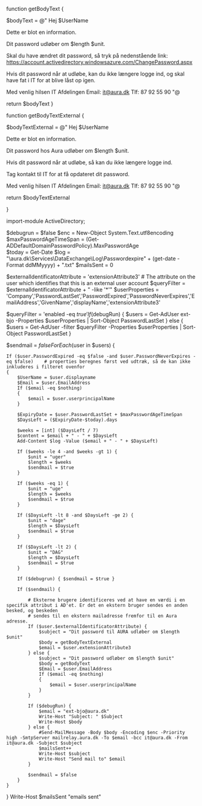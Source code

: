 function getBodyText {

$bodyText = @"
Hej $UserName

Dette er blot en information.

Dit password udløber om $length $unit.

Skal du have ændret dit password, så tryk på nedenstående link:
https://account.activedirectory.windowsazure.com/ChangePassword.aspx

Hvis dit password når at udløbe, kan du ikke længere logge ind, og skal have fat i IT for at blive låst op igen.

Med venlig hilsen
IT Afdelingen
Email: it@aura.dk
Tlf: 87 92 55 90
"@

return $bodyText
}

function getBodyTextExternal {

$bodyTextExternal = @"
Hej $UserName

Dette er blot en information.

Dit password hos Aura udløber om $length $unit.

Hvis dit password når at udløbe, så kan du ikke længere logge ind.

Tag kontakt til IT for at få opdateret dit password.

Med venlig hilsen
IT Afdelingen
Email: it@aura.dk
Tlf: 87 92 55 90
"@

return $bodyTextExternal

}

import-module ActiveDirectory;

$debugrun = $false
$enc  = New-Object System.Text.utf8encoding
$maxPasswordAgeTimeSpan = (Get-ADDefaultDomainPasswordPolicy).MaxPasswordAge	
$today = Get-Date
$log = "\\aura.dk\Services\DataExchange\Log\Passwordexpire\" + (get-date -Format ddMMyyyy) + ".txt"
$mailsSent = 0

$externalIdentificatorAttribute = 'extensionAttribute3'			# The attribute on the user which identifies that this is an external user account
$queryFilter = $externalIdentificatorAttribute + " -like '*'"
$userProperties = 'Company','PasswordLastSet','PasswordExpired','PasswordNeverExpires','EmailAddress','GivenName','displayName','extensionAttribute3'

$queryFilter = 'enabled -eq $true'
If ($debugRun) {
	$users = Get-AdUser ext-bjo -Properties $userProperties | Sort-Object PasswordLastSet
} else {
	$users = Get-AdUser -filter $queryFilter -Properties $userProperties | Sort-Object PasswordLastSet
}

$sendmail = $false
ForEach ($user in $users) {

	If ($user.PasswordExpired -eq $false -and $user.PasswordNeverExpires -eq $false) 	# properties beregnes først ved udtræk, så de kan ikke inkluderes i filteret ovenfor
	{
		$UserName = $user.displayname
		$Email = $user.EmailAddress
		If ($email -eq $nothing)
		{
			$email = $user.userprincipalName
		}

		$ExpiryDate = $user.PasswordLastSet + $maxPasswordAgeTimeSpan
		$DaysLeft = ($ExpiryDate-$today).days

		$weeks = [int] ($DaysLeft / 7)
		$content = $email + " - " + $DaysLeft
		Add-Content $log -Value ($email + " - " + $DaysLeft)

		If ($weeks -le 4 -and $weeks -gt 1) {
			$unit = "uger"
			$length = $weeks
			$sendmail = $true
		}

		If ($weeks -eq 1) {
			$unit = "uge"
			$length = $weeks
			$sendmail = $true
		}	

		If ($DaysLeft -lt 8 -and $DaysLeft -ge 2) {
			$unit = "dage"
			$length = $DaysLeft
			$sendmail = $true
		}

		If ($DaysLeft -lt 2) {
			$unit = "DAG"
			$length = $DaysLeft
			$sendmail = $true
		}

		If ($debugrun) { $sendmail = $true }
	
		If ($sendmail) {

			# Eksterne brugere identificeres ved at have en værdi i en specifik attribut i AD'et. Er det en ekstern bruger sendes en anden besked, og beskeden
			# sendes til en ekstern mailadresse fremfor til en Aura adresse.
			If ($user.$externalIdentificatorAttribute) {
				$subject = "Dit password til AURA udløber om $length $unit"
				$body = getBodyTextExternal
				$email = $user.extensionAttribute3
			} else {
				$subject = "Dit password udløber om $length $unit"
				$body = getBodyText
				$Email = $user.EmailAddress
				If ($email -eq $nothing)
				{
					$email = $user.userprincipalName
				}
			}

			If ($debugRun) {
				$email = "ext-bjo@aura.dk"
				Write-Host "Subject: " $Subject
				Write-Host $body
			} else {
				#Send-MailMessage -Body $body -Encoding $enc -Priority high -SmtpServer mailrelay.aura.dk -To $email -bcc it@aura.dk -From it@aura.dk -Subject $subject
				$mailsSent++
				Write-Host $subject
				Write-Host "Send mail to" $email
			}

			$sendmail = $false
		}
	}
}
Write-Host $mailsSent "emails sent"
